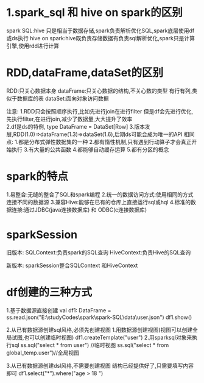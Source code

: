 # 1.spark_sql 和 hive on spark的区别
spark SQL:hive 只是相当于数据存储,spark负责解析优化SQL,spark底层使用df或ds执行
hive on spark:hive既负责存储数据有负责sql解析优化,spark只是计算引擎,使用rdd进行计算


# RDD,dataFrame,dataSet的区别
RDD:只关心数据本身
dataFrame:只关心数据的结构,不关心数的类型
    有行有列,类似于数据库的表
dataSet:面向对象访问数据

注意:
    1.RDD只会按照顺序执行,比如先进行join在进行filter
但是df会先进行优化,先执行filter,在进行join,减少了数据量,大大提升了效率   
    2.df是ds的特例, type DataFrame = DataSet[Row]
    3.版本发展,RDD(1.0)=>dataFrame(1.3)=>dataSet(1.6),后期ds可能会成为唯一的API
相同点:
    1.都是分布式弹性数据集的一种
    2.都有惰性机制,只有遇到行动算子才会真正开始执行
    3.有大量的公共函数
    4.都能够自动缓存运算
    5.都有分区的概念


# spark的特点
1.易整合:无缝的整合了SQL和spark编程
2.统一的数据访问方式:使用相同的方式连接不同的数据源
3.兼容Hive:能够在已有的仓库上直接运行sql或hql
4.标准的数据连接:通过JDBC(java连接数据库) 和 ODBC(c连接数据库)

# sparkSession
旧版本:
    SQLContext:负责spark的SQL查询
    HiveContext:负责Hive的SQL查询

新版本:
    sparkSession整合SQLContext 和HiveContext


# df创建的三种方式
1.基于数据源直接创建
val df1: DataFrame = ss.read.json("E:\\studyCodes\\spark\\spark-SQL\\data\\user.json")
df1.show()

2.从已有数据源创建sql风格,必须先创建视图
    1.用数据源创建视图(视图可以创建全局试图,也可以创建临时视图)
    df1.createTemplate("user")
    2.用sparksql对象来执行sql
    ss.sql("select * from user")  //临时视图
    ss.sql("select * from global_temp.user")//全局视图

3.从已有数据源创建dsl风格,不需要创建视图
    结构已经提供好了,只需要填写内容即可
    df1.select("*").where("age > 18 ")
